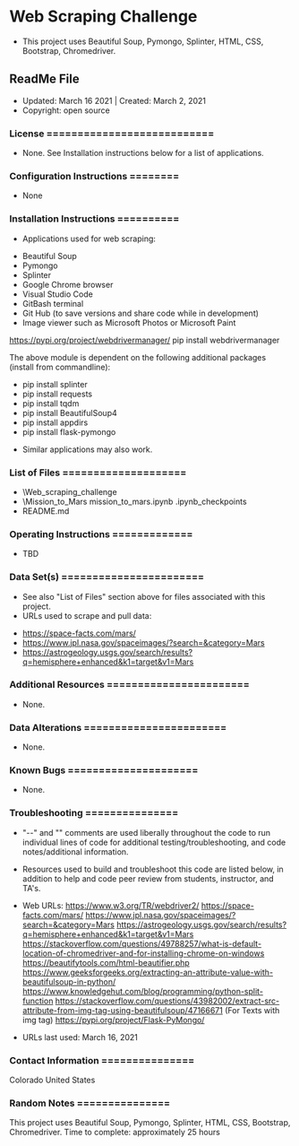 # Web Scraping Challenge
* This project uses Beautiful Soup, Pymongo, Splinter, HTML, CSS, Bootstrap, Chromedriver.

## ReadMe File
* Updated: March 16 2021 | Created: March 2, 2021
* Copyright: open source

### License ===========================
* None. See Installation instructions below for a list of applications.


### Configuration Instructions ========
* None


### Installation Instructions ==========
* Applications used for web scraping:
- Beautiful Soup
- Pymongo
- Splinter
- Google Chrome browser
- Visual Studio Code
- GitBash terminal
- Git Hub (to save versions and share code while in development)
- Image viewer such as Microsoft Photos or Microsoft Paint

https://pypi.org/project/webdrivermanager/
pip install webdrivermanager

The above module is dependent on the following additional packages (install from commandline):
- pip install splinter
- pip install requests
- pip install tqdm
- pip install BeautifulSoup4
- pip install appdirs
- pip install flask-pymongo


* Similar applications may also work.


### List of Files ====================
* \Web_scraping_challenge
*    \Mission_to_Mars
        mission_to_mars.ipynb
                \.ipynb_checkpoints
*   README.md



### Operating Instructions =============
* TBD


### Data Set(s) =======================
* See also "List of Files" section above for files associated with this project.
* URLs used to scrape and pull data:
- https://space-facts.com/mars/
- https://www.jpl.nasa.gov/spaceimages/?search=&category=Mars
- https://astrogeology.usgs.gov/search/results?q=hemisphere+enhanced&k1=target&v1=Mars


### Additional Resources =======================
* None.


###  Data Alterations =======================
* None.


###  Known Bugs =====================
* None.


### Troubleshooting ===============
* "--" and "<!---->"  comments are used liberally throughout the code to run individual lines of code for additional testing/troubleshooting, and code notes/additional information.

* Resources used to build and troubleshoot this code are listed below, in addition to help and code peer review from students, instructor, and TA's.

* Web URLs:
https://www.w3.org/TR/webdriver2/
https://space-facts.com/mars/
https://www.jpl.nasa.gov/spaceimages/?search=&category=Mars
https://astrogeology.usgs.gov/search/results?q=hemisphere+enhanced&k1=target&v1=Mars
https://stackoverflow.com/questions/49788257/what-is-default-location-of-chromedriver-and-for-installing-chrome-on-windows
https://beautifytools.com/html-beautifier.php
https://www.geeksforgeeks.org/extracting-an-attribute-value-with-beautifulsoup-in-python/
https://www.knowledgehut.com/blog/programming/python-split-function
https://stackoverflow.com/questions/43982002/extract-src-attribute-from-img-tag-using-beautifulsoup/47166671 (For Texts with img tag)
https://pypi.org/project/Flask-PyMongo/

* URLs last used: March 16, 2021


###  Contact Information ===============
Colorado   United States


### Random Notes ===============
This project uses Beautiful Soup, Pymongo, Splinter, HTML, CSS, Bootstrap, Chromedriver.
Time to complete: approximately 25 hours
